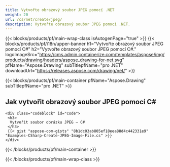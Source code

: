 ```yaml
---
title: Vytvořte obrazový soubor JPEG pomocí .NET
weight: 20
url: /cs/net/create/jpeg/
description: Vytvořte obrazový soubor JPEG pomocí .NET.
---
```


{{< blocks/products/pf/main-wrap-class isAutogenPage="true" >}}
{{< blocks/products/pf/i18n/upper-banner h1="Vytvořte obrazový soubor JPEG pomocí C#" h2="Vytvořte obrazový soubor JPEG pomocí C#." logoImageSrc="https://cms.admin.containerize.com/templates/aspose/img/products/drawing/headers/aspose_drawing-for-net.svg" pfName="Aspose.Drawing" subTitlepfName="pro .NET" downloadUrl="https://releases.aspose.com/drawing/net/" >}}

{{< blocks/products/pf/main-container pfName="Aspose.Drawing" subTitlepfName="pro .NET" >}}

<h2>Jak vytvořit obrazový soubor JPEG pomocí C#</h2>

    <div class="codeblock" id="code">
     <h3>
      Vytvořit soubor obrázku JPEG – C#
     </h3>
     {{< gist "aspose-com-gists" "8b1dc03ab805ef18eea88d4c442331e9" "Examples-CSharp-Create-JPEG-Image-File.cs" >}}
    </div>

{{< /blocks/products/pf/main-container >}}


{{< /blocks/products/pf/main-wrap-class >}}
